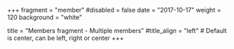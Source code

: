+++
fragment = "member"
#disabled = false
date = "2017-10-17"
weight = 120
background = "white"

title = "Members fragment - Multiple members"
#title_align = "left" # Default is center, can be left, right or center
+++
